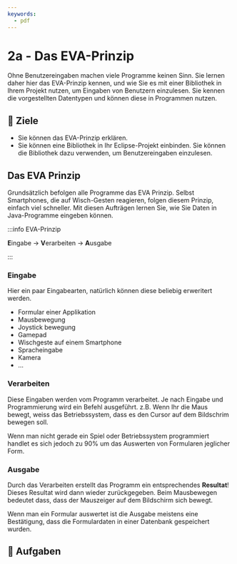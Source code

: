 ```yaml
---
keywords: 
  - pdf
---
```

# 2a - Das EVA-Prinzip

Ohne Benutzereingaben machen viele Programme keinen Sinn. Sie lernen daher hier
das EVA-Prinzip kennen, und wie Sie es mit einer Bibliothek in Ihrem Projekt
nutzen, um Eingaben von Benutzern einzulesen. Sie kennen die vorgestellten
Datentypen und können diese in Programmen nutzen.

## :dart: Ziele

- Sie können das EVA-Prinzip erklären.
- Sie können eine Bibliothek in Ihr Eclipse-Projekt einbinden. Sie können die
  Bibliothek dazu verwenden, um Benutzereingaben einzulesen.

## Das EVA Prinzip

Grundsätzlich befolgen alle Programme das EVA Prinzip. Selbst Smartphones, die
auf Wisch-Gesten reagieren, folgen diesem Prinzip, einfach viel schneller. Mit
diesen Aufträgen lernen Sie, wie Sie Daten in Java-Programme eingeben können.

:::info EVA-Prinzip

**E**ingabe -> **V**erarbeiten -> **A**usgabe

:::

### Eingabe

Hier ein paar Eingabearten, natürlich können diese beliebig erweritert werden.

- Formular einer Applikation
- Mausbewegung
- Joystick bewegung
- Gamepad
- Wischgeste auf einem Smartphone
- Spracheingabe
- Kamera
- ...

### Verarbeiten

Diese Eingaben werden vom Programm verarbeitet. Je nach Eingabe und
Programmierung wird ein Befehl ausgeführt. z.B. Wenn Ihr die Maus bewegt, weiss
das Betriebssystem, dass es den Cursor auf dem Bildschrim bewegen soll.

Wenn man nicht gerade ein Spiel oder Betriebssystem programmiert handlet es sich
jedoch zu 90% um das Auswerten von Formularen jeglicher Form.

### Ausgabe

Durch das Verarbeiten erstellt das Programm ein entsprechendes **Resultat**!
Dieses Resultat wird dann wieder zurückgegeben. Beim Mausbewegen bedeutet dass,
dass der Mauszeiger auf dem Bildschirm sich bewegt.

Wenn man ein Formular auswertet ist die Ausgabe meistens eine Bestätigung, dass
die Formulardaten in einer Datenbank gespeichert wurden.

## :pencil: Aufgaben

<DocCardList className="pdf-exclude"/>
